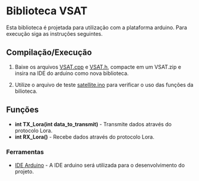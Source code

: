 # Biblioteca VSAT

Esta biblioteca é projetada para utilização com a plataforma arduino. Para execução siga as instruções seguintes.

## Compilação/Execução

1. Baixe os arquivos [VSAT.cpp](https://github.com/VSAT-Space-Program/VSAT-M1/blob/master/Pesquisa/lib/VSAT.cpp) e [VSAT.h](https://github.com/VSAT-Space-Program/VSAT-M1/blob/master/Pesquisa/lib/VSAT.h), compacte em um VSAT.zip e insira na IDE do arduino como nova biblioteca.

2. Utilize o arquivo de teste [satellite.ino](https://github.com/VSAT-Space-Program/VSAT-M1/blob/master/Pesquisa/lib/satellite.ino) para verificar o uso das funções da bilioteca. 


## Funções

* **int TX_Lora(int data_to_transmit)** - Transmite dados através do protocolo Lora.
* **int RX_Lora()** - Recebe dados através do protocolo Lora.

### Ferramentas
* [IDE Arduino](https://www.arduino.cc/en/main/software) - A IDE arduino será utilizada para o desenvolvimento do projeto.

